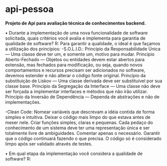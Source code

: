 # api-pessoa
<b>Projeto de Api para avaliação técnica de conhecimentos backend.</b>

• Durante a implementação de uma nova funcionalidade de software solicitada, quais critérios você avalia e implementa para garantia de qualidade de software?
R: Para garantir a qualidade, o ideal é que façamos a utilização dos princípios:
 -S.O.L.I.D.:
Princípio da Responsabilidade Única — Uma classe deve ter um, e somente um, motivo para mudar.
Princípio Aberto-Fechado — Objetos ou entidades devem estar abertos para extensão, mas fechados para modificação, ou seja, quando novos comportamentos e recursos precisam ser adicionados no software, devemos estender e não alterar o código fonte original.
Princípio da substituição de Liskov — Uma classe derivada deve ser substituível por sua classe base.
Princípio da Segregação da Interface — Uma classe não deve ser forçada a implementar interfaces e métodos que não irão utilizar.
Princípio da Inversão de Dependência — Dependa de abstrações e não de implementações.

 -Clean Code: 
Nomear variáveis que descrevam a idéia contida de forma simples e intuitiva.
Deixar o código mais limpo do que estava antes de mexer nele.
Criar funções simples, claras e pequenas.
Cada pedaço do conhecimento de um sistema deve ter uma representação única e ser totalmente livre de ambiguidades.
Comentar apenas o necessário.
Garantir que o código continuará fazendo o que precisa.
O código só é considerado limpo após ser validado através de testes.

•	Em qual etapa da implementação você considera a qualidade de software?
R:
